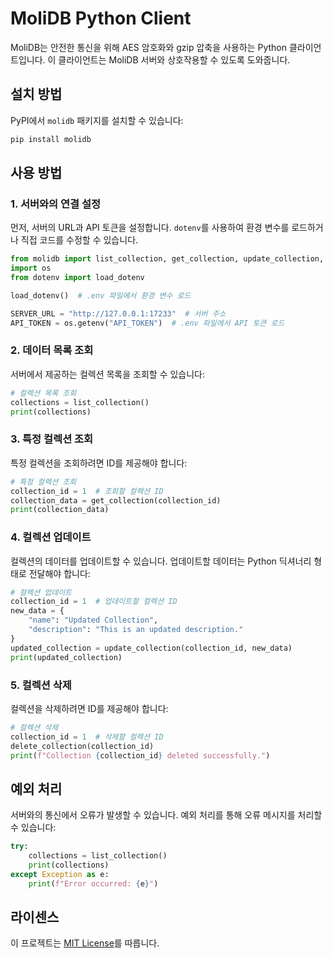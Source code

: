 # MoliDB Python Client

MoliDB는 안전한 통신을 위해 AES 암호화와 gzip 압축을 사용하는 Python 클라이언트입니다. 이 클라이언트는 MoliDB 서버와 상호작용할 수 있도록 도와줍니다.

## 설치 방법

PyPI에서 `molidb` 패키지를 설치할 수 있습니다:

```sh
pip install molidb
```

## 사용 방법

### 1. 서버와의 연결 설정

먼저, 서버의 URL과 API 토큰을 설정합니다. `dotenv`를 사용하여 환경 변수를 로드하거나 직접 코드를 수정할 수 있습니다.

```py
from molidb import list_collection, get_collection, update_collection, delete_collection
import os
from dotenv import load_dotenv

load_dotenv()  # .env 파일에서 환경 변수 로드

SERVER_URL = "http://127.0.0.1:17233"  # 서버 주소
API_TOKEN = os.getenv("API_TOKEN")  # .env 파일에서 API 토큰 로드
```

### 2. 데이터 목록 조회

서버에서 제공하는 컬렉션 목록을 조회할 수 있습니다:

```py
# 컬렉션 목록 조회
collections = list_collection()
print(collections)
```

### 3. 특정 컬렉션 조회

특정 컬렉션을 조회하려면 ID를 제공해야 합니다:

```py
# 특정 컬렉션 조회
collection_id = 1  # 조회할 컬렉션 ID
collection_data = get_collection(collection_id)
print(collection_data)
```

### 4. 컬렉션 업데이트

컬렉션의 데이터를 업데이트할 수 있습니다. 업데이트할 데이터는 Python 딕셔너리 형태로 전달해야 합니다:

```py
# 컬렉션 업데이트
collection_id = 1  # 업데이트할 컬렉션 ID
new_data = {
    "name": "Updated Collection",
    "description": "This is an updated description."
}
updated_collection = update_collection(collection_id, new_data)
print(updated_collection)
```

### 5. 컬렉션 삭제

컬렉션을 삭제하려면 ID를 제공해야 합니다:

```py
# 컬렉션 삭제
collection_id = 1  # 삭제할 컬렉션 ID
delete_collection(collection_id)
print(f"Collection {collection_id} deleted successfully.")
```

## 예외 처리

서버와의 통신에서 오류가 발생할 수 있습니다. 예외 처리를 통해 오류 메시지를 처리할 수 있습니다:

```py
try:
    collections = list_collection()
    print(collections)
except Exception as e:
    print(f"Error occurred: {e}")
```

## 라이센스

이 프로젝트는 [MIT License](https://opensource.org/licenses/MIT)를 따릅니다.
